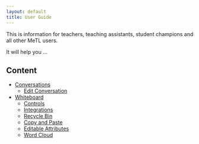 ```yaml
---
layout: default
title: User Guide
---
```


This is information for teachers, teaching assistants, student champions and all other MeTL users.

It will help you ...

## Content

- [Conversations](guide-conversations.html)
  - [Edit Conversation](guide-edit-conversation.html)
- [Whiteboard](guide-whiteboard.html)
  - [Controls](guide-controls.html) 
  - [Integrations](guide-integrations.html) 
  - [Recycle Bin](guide-recycle-bin.html) 
  - [Copy and Paste](guide-copypaste.html) 
  - [Editable Attributes](guide-editable-attributes.html)
  - [Word Cloud](guide-word-cloud.html)
